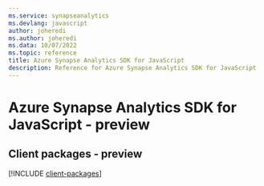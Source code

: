```yaml
---
ms.service: synapseanalytics
ms.devlang: javascript
author: joheredi
ms.author: joheredi
ms.data: 10/07/2022
ms.topic: reference
title: Azure Synapse Analytics SDK for JavaScript
description: Reference for Azure Synapse Analytics SDK for JavaScript
---
```

# Azure Synapse Analytics SDK for JavaScript - preview

## Client packages - preview
[!INCLUDE [client-packages](synapse-analytics-client-index.md)]